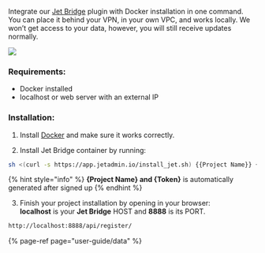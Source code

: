 Integrate our [Jet Bridge](jet-bridge-deployment/jet-admin) plugin with Docker installation in one command. You can place it behind your VPN, in your own VPC, and works locally. We won’t get access to your data, however, you will still receive updates normally.

![](https://gblobscdn.gitbook.com/assets%2F-LQ08RFAKZvFADEiXKFy%2F-MEATPYmRPkKrbdBF-ss%2F-MEAU0_SZcU_GYa4Eh0l%2Fimage.png?alt=media&token=df27931d-7909-43bb-8cd1-656435690691)

### Requirements:

* Docker installed
* localhost or web server with an external IP

### Installation:

1. Install [Docker](https://docs.docker.com/get-docker/) and make sure it works correctly.

2. Install Jet Bridge container by running: 

```bash
sh <(curl -s https://app.jetadmin.io/install_jet.sh) {{Project Name}} {{Token}}
```

{% hint style="info" %}
**{Project Name} and {Token}** is automatically generated after signed up
{% endhint %}

3.  Finish your project installation by opening in your browser:  
**localhost** is your **Jet Bridge** HOST and **8888** is its PORT.

```bash
http://localhost:8888/api/register/
```

{% page-ref page="user-guide/data" %}

